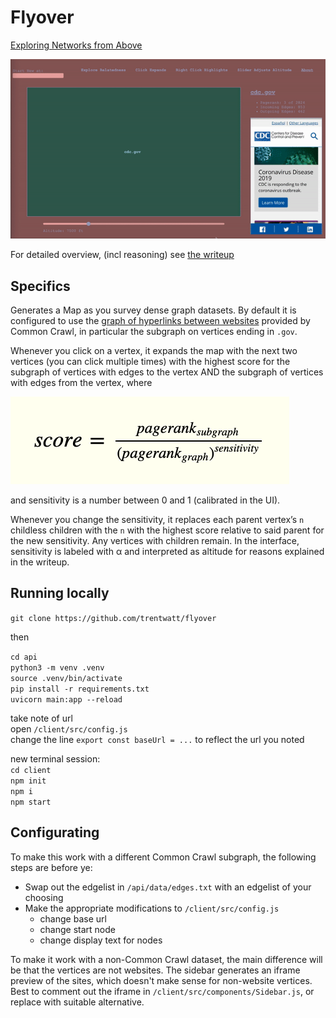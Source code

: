 # Flyover

[Exploring Networks from Above](https://flyover.vercel.app)

![preview](/assets/flyover.gif)

For detailed overview, (incl reasoning) see [the writeup](https://logspace.io/projects/flyover)

## Specifics

Generates a Map as you survey dense graph datasets. By default it is configured to use the [graph of hyperlinks between websites](https://commoncrawl.org/2021/05/host-and-domain-level-web-graphs-feb-apr-may-2021/) provided by Common Crawl, in particular the subgraph on vertices ending in `.gov`. 

Whenever you click on a vertex, it expands the map with the next two vertices (you can click multiple times) with the highest score for the subgraph of vertices with edges to the vertex AND the subgraph of vertices with edges from the vertex, where

![eqn](/assets/eqn.png)

and sensitivity is a number between 0 and 1 (calibrated in the UI).  

Whenever you change the sensitivity, it replaces each parent vertex’s `n` childless children with the `n` with the highest score relative to said parent for the new sensitivity. Any vertices with children remain. In the interface, sensitivity is labeled with α and interpreted as altitude for reasons explained in the writeup.

## Running locally

`git clone https://github.com/trentwatt/flyover`

then

`cd api`  
`python3 -m venv .venv`  
`source .venv/bin/activate`  
`pip install -r requirements.txt`  
`uvicorn main:app --reload`  

take note of url  
open `/client/src/config.js`    
change the line `export const baseUrl = ...` to reflect the url you noted

new terminal session:  
`cd client`  
`npm init`  
`npm i`  
`npm start`  

## Configurating

To make this work with a different Common Crawl subgraph, the following steps are before ye:

- Swap out the edgelist in `/api/data/edges.txt` with an edgelist of your choosing
- Make the appropriate modifications to `/client/src/config.js`
  - change base url
  - change start node
  - change display text for nodes

To make it work with a non-Common Crawl dataset, the main difference will be that the vertices are not websites. The sidebar generates an iframe preview of the sites, which doesn't make sense for non-website vertices. Best to comment out the iframe in `/client/src/components/Sidebar.js`, or replace with suitable alternative.
